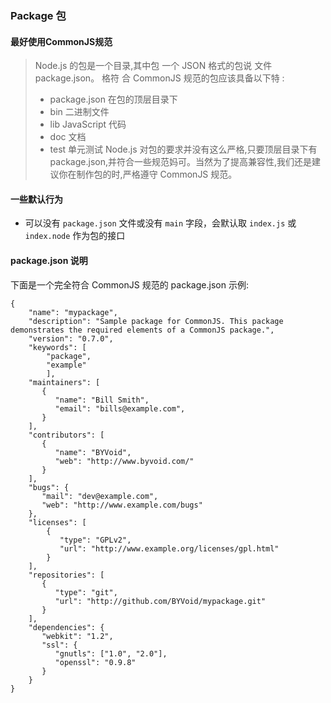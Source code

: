 ### Package 包
#### 最好使用CommonJS规范
> Node.js 的包是一个目录,其中包 一个 JSON 格式的包说 文件 package.json。 格符 合 CommonJS 规范的包应该具备以下特 :
>-   package.json    在包的顶层目录下
>-   bin             二进制文件 
>-   lib             JavaScript 代码 
>-   doc             文档 
>-   test            单元测试
> Node.js 对包的要求并没有这么严格,只要顶层目录下有 package.json,并符合一些规范妈可。当然为了提高兼容性,我们还是建议你在制作包的时,严格遵守 CommonJS 规范。


#### 一些默认行为  
-   可以没有 `package.json` 文件或没有 `main` 字段，会默认取 `index.js` 或 `index.node` 作为包的接口

#### package.json 说明
下面是一个完全符合 CommonJS 规范的 package.json 示例:
```
{
    "name": "mypackage",
    "description": "Sample package for CommonJS. This package demonstrates the required elements of a CommonJS package.",
    "version": "0.7.0",
    "keywords": [
        "package",
        "example" 
        ],
    "maintainers": [
       {
          "name": "Bill Smith",
          "email": "bills@example.com",
       }
    ],
    "contributors": [
       {
          "name": "BYVoid",
          "web": "http://www.byvoid.com/"
       }
    ],
    "bugs": {
       "mail": "dev@example.com",
       "web": "http://www.example.com/bugs"
    },
    "licenses": [
        {
           "type": "GPLv2",
           "url": "http://www.example.org/licenses/gpl.html"
        } 
    ],
    "repositories": [
       {
          "type": "git",
          "url": "http://github.com/BYVoid/mypackage.git"
       }
    ],
    "dependencies": {
       "webkit": "1.2",
       "ssl": {
          "gnutls": ["1.0", "2.0"],
          "openssl": "0.9.8"
       }
    } 
}
```